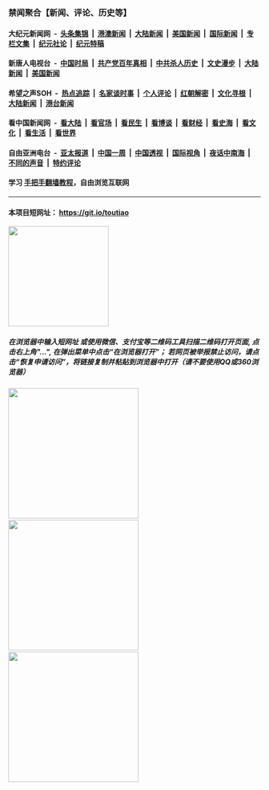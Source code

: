 ### 禁闻聚合【新闻、评论、历史等】

#### 大纪元新闻网 &nbsp;-&nbsp; [头条集锦](indexes/E头条集锦.md?t=02081255) &nbsp;|&nbsp; [港澳新闻](indexes/E港澳新闻.md?t=02081255)  &nbsp;|&nbsp; [大陆新闻](indexes/E大陆新闻.md?t=02081255) &nbsp;|&nbsp; [美国新闻](indexes/E美国新闻.md?t=02081255) &nbsp;|&nbsp; [国际新闻](indexes/E国际新闻.md?t=02081255) &nbsp;|&nbsp; [专栏文集](indexes/E专栏文集.md?t=02081255) &nbsp;|&nbsp; [纪元社论](indexes/E纪元社论.md?t=02081255) &nbsp;|&nbsp; [纪元特稿](indexes/E纪元特稿.md?t=02081255) 

#### 新唐人电视台 &nbsp;-&nbsp; [中国时局](indexes/N中国时局.md?t=02081255) &nbsp;|&nbsp; [共产党百年真相](indexes/N共产党百年真相.md?t=02081255) &nbsp;|&nbsp; [中共杀人历史](indexes/N中共杀人历史.md?t=02081255) &nbsp;|&nbsp; [文史漫步](indexes/N文史漫步.md?t=02081255) &nbsp;|&nbsp; [大陆新闻](indexes/N大陆新闻.md?t=02081255) &nbsp;|&nbsp; [美国新闻](indexes/N美国新闻.md?t=02081255)

#### 希望之声SOH &nbsp;-&nbsp; [热点追踪](indexes/H热点追踪.md?t=02081255) &nbsp;|&nbsp; [名家谈时事](indexes/H名家谈时事.md?t=02081255) &nbsp;|&nbsp; [个人评论](indexes/H个人评论.md?t=02081255)  &nbsp;|&nbsp; [红朝解密](indexes/H红朝解密.md?t=02081255) &nbsp;|&nbsp; [文化寻根](indexes/H文化寻根.md?t=02081255) &nbsp;|&nbsp; [大陆新闻](indexes/H大陆新闻.md?t=02081255) &nbsp;|&nbsp; [港台新闻](indexes/H港台新闻.md?t=02081255)

#### 看中国新闻网 &nbsp;-&nbsp; [看大陆](indexes/S看大陆.md?t=02081255) &nbsp;|&nbsp; [看官场](indexes/S看官场.md?t=02081255) &nbsp;|&nbsp; [看民生](indexes/S看民生.md?t=02081255)  &nbsp;|&nbsp; [看博谈](indexes/S看博谈.md?t=02081255) &nbsp;|&nbsp; [看财经](indexes/S看财经.md?t=02081255) &nbsp;|&nbsp; [看史海](indexes/S看史海.md?t=02081255) &nbsp;|&nbsp; [看文化](indexes/S看文化.md?t=02081255) &nbsp;|&nbsp; [看生活](indexes/S看生活.md?t=02081255) &nbsp;|&nbsp; [看世界](indexes/S看世界.md?t=02081255)

#### 自由亚洲电台 &nbsp;-&nbsp; [亚太报道](indexes/R亚太报道.md?t=02081255) &nbsp;|&nbsp; [中国一周](indexes/R中国一周.md?t=02081255) &nbsp;|&nbsp; [中国透视](indexes/R中国透视.md?t=02081255)  &nbsp;|&nbsp; [国际视角](indexes/R国际视角.md?t=02081255) &nbsp;|&nbsp; [夜话中南海](indexes/R夜话中南海.md?t=02081255) &nbsp;|&nbsp; [不同的声音](indexes/R不同的声音.md?t=02081255) &nbsp;|&nbsp; [特约评论](indexes/R特约评论.md?t=02081255)

#### 学习 [手把手翻墙教程](https://github.com/gfw-breaker/guides/wiki)，自由浏览互联网

----

#### 本项目短网址： https://git.io/toutiao
<img src="https://raw.githubusercontent.com/gfw-breaker/banned-news/master/scripts/img/qr.png" width="200px"/>  

##### 在浏览器中输入短网址 或使用微信、支付宝等二维码工具扫描二维码打开页面, 点击右上角"...", 在弹出菜单中点击“在浏览器打开”； 若网页被举报禁止访问，请点击“恢复申请访问”，将链接复制并粘贴到浏览器中打开（请不要使用QQ或360浏览器）

<img src="https://raw.githubusercontent.com/gfw-breaker/banned-news/master/scripts/img/1.png" width="260px"/> &nbsp; <img src="https://raw.githubusercontent.com/gfw-breaker/banned-news/master/scripts/img/2.png" width="260px"/> &nbsp; <img src="https://raw.githubusercontent.com/gfw-breaker/banned-news/master/scripts/img/3.png" width="260px"/>
